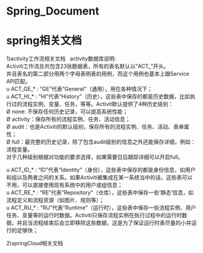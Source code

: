 # Spring_Document
# spring相关文档

1)activity工作流相关文档  
activity数据库说明:  
Activiti工作流总共包含23张数据表，所有的表名默认以“ACT_”开头。  
并且表名的第二部分用两个字母表明表的用例，而这个用例也基本上跟Service API匹配。  
u  ACT_GE_* : “GE”代表“General”（通用），用在各种情况下；  
u  ACT_HI_* : “HI”代表“History”（历史），这些表中保存的都是历史数据，比如执行过的流程实例、变量、任务，等等。Activit默认提供了4种历史级别：  
Ø  none: 不保存任何历史记录，可以提高系统性能；  
Ø  activity：保存所有的流程实例、任务、活动信息；  
Ø  audit：也是Activiti的默认级别，保存所有的流程实例、任务、活动、表单属性；  
Ø  full：最完整的历史记录，除了包含audit级别的信息之外还能保存详细，例如：流程变量。  
对于几种级别根据对功能的要求选择，如果需要日后跟踪详细可以开启full。  
  
u  ACT_ID_* : “ID”代表“Identity”（身份），这些表中保存的都是身份信息，如用户和组以及两者之间的关系。如果Activiti被集成在某一系统当中的话，这些表可以不用，可以直接使用现有系统中的用户或组信息；  
u  ACT_RE_* : “RE”代表“Repository”（仓库），这些表中保存一些‘静态’信息，如流程定义和流程资源（如图片、规则等）；  
u  ACT_RU_* : “RU”代表“Runtime”（运行时），这些表中保存一些流程实例、用户任务、变量等的运行时数据。Activiti只保存流程实例在执行过程中的运行时数据，并且当流程结束后会立即移除这些数据，这是为了保证运行时表尽量的小并运行的足够快；  



2)springCloud相关文档  
